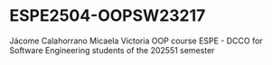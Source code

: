 # ESPE2504-OOPSW23217
Jácome Calahorrano Micaela Victoria OOP course ESPE - DCCO for Software Engineering students of the 202551 semester
